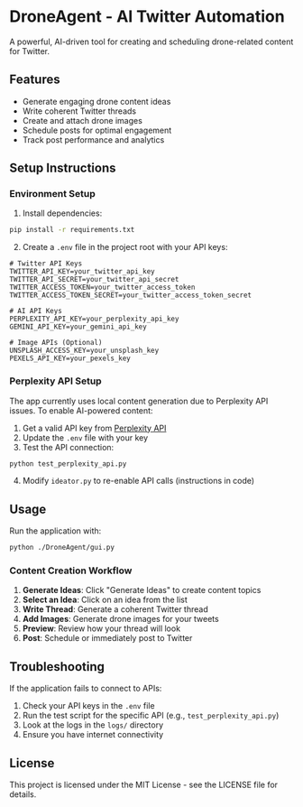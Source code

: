 # DroneAgent - AI Twitter Automation

A powerful, AI-driven tool for creating and scheduling drone-related content for Twitter.

## Features

- Generate engaging drone content ideas
- Write coherent Twitter threads
- Create and attach drone images
- Schedule posts for optimal engagement
- Track post performance and analytics

## Setup Instructions

### Environment Setup

1. Install dependencies:
```bash
pip install -r requirements.txt
```

2. Create a `.env` file in the project root with your API keys:
```properties
# Twitter API Keys
TWITTER_API_KEY=your_twitter_api_key
TWITTER_API_SECRET=your_twitter_api_secret
TWITTER_ACCESS_TOKEN=your_twitter_access_token
TWITTER_ACCESS_TOKEN_SECRET=your_twitter_access_token_secret

# AI API Keys
PERPLEXITY_API_KEY=your_perplexity_api_key
GEMINI_API_KEY=your_gemini_api_key

# Image APIs (Optional)
UNSPLASH_ACCESS_KEY=your_unsplash_key
PEXELS_API_KEY=your_pexels_key
```

### Perplexity API Setup

The app currently uses local content generation due to Perplexity API issues. To enable AI-powered content:

1. Get a valid API key from [Perplexity API](https://www.perplexity.ai/api)
2. Update the `.env` file with your key
3. Test the API connection:
```bash
python test_perplexity_api.py
```
4. Modify `ideator.py` to re-enable API calls (instructions in code)

## Usage

Run the application with:
```bash
python ./DroneAgent/gui.py
```

### Content Creation Workflow

1. **Generate Ideas**: Click "Generate Ideas" to create content topics
2. **Select an Idea**: Click on an idea from the list
3. **Write Thread**: Generate a coherent Twitter thread
4. **Add Images**: Generate drone images for your tweets
5. **Preview**: Review how your thread will look
6. **Post**: Schedule or immediately post to Twitter

## Troubleshooting

If the application fails to connect to APIs:
1. Check your API keys in the `.env` file
2. Run the test script for the specific API (e.g., `test_perplexity_api.py`)
3. Look at the logs in the `logs/` directory
4. Ensure you have internet connectivity

## License

This project is licensed under the MIT License - see the LICENSE file for details.
